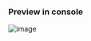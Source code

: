 ### Preview in console
![image](https://github.com/Dpaace/Code-In-Place-Final-Project/assets/63782923/213d8792-8e74-4678-a7e3-929185485101)
